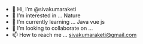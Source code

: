- 👋 Hi, I’m @sivakumaraketi
- 👀 I’m interested in ... Nature
- 🌱 I’m currently learning ... Java vue js
- 💞️ I’m looking to collaborate on ...
- 📫 How to reach me ... sivakumaraketi@gmail.com


<!---
sivakumaraketi/sivakumaraketi is a ✨ special ✨ repository because its `README.md` (this file) appears on your GitHub profile.
You can click the Preview link to take a look at your changes.
--->
